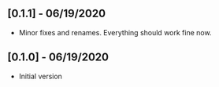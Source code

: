 ## [0.1.1] - 06/19/2020
* Minor fixes and renames. Everything should work fine now.

## [0.1.0] - 06/19/2020

* Initial version
